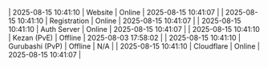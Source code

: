 | 2025-08-15 10:41:10 | Website | Online | 2025-08-15 10:41:07 |
| 2025-08-15 10:41:10 | Registration | Online | 2025-08-15 10:41:07 |
| 2025-08-15 10:41:10 | Auth Server | Online | 2025-08-15 10:41:07 |
| 2025-08-15 10:41:10 | Kezan (PvE) | Offline | 2025-08-03 17:58:02 |
| 2025-08-15 10:41:10 | Gurubashi (PvP) | Offline | N/A |
| 2025-08-15 10:41:10 | Cloudflare | Online | 2025-08-15 10:41:07 |
